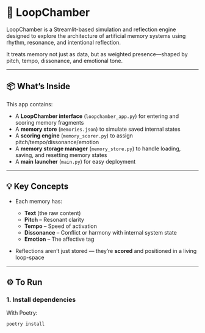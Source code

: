 # 🔁 LoopChamber

LoopChamber is a Streamlit-based simulation and reflection engine designed to explore the architecture of artificial memory systems using rhythm, resonance, and intentional reflection.

It treats memory not just as data, but as weighted presence—shaped by pitch, tempo, dissonance, and emotional tone.

---

## 📦 What’s Inside

This app contains:

- A **LoopChamber interface** (`loopchamber_app.py`) for entering and scoring memory fragments
- A **memory store** (`memories.json`) to simulate saved internal states
- A **scoring engine** (`memory_scorer.py`) to assign pitch/tempo/dissonance/emotion
- A **memory storage manager** (`memory_store.py`) to handle loading, saving, and resetting memory states
- A **main launcher** (`main.py`) for easy deployment

---

## 💡 Key Concepts

- Each memory has:
  - **Text** (the raw content)
  - **Pitch** – Resonant clarity
  - **Tempo** – Speed of activation
  - **Dissonance** – Conflict or harmony with internal system state
  - **Emotion** – The affective tag

- Reflections aren’t just stored — they’re **scored** and positioned in a living loop-space

---

## ⚙️ To Run

### 1. Install dependencies

With Poetry:
```bash
poetry install

